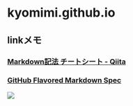 # kyomimi.github.io
## linkメモ
### [Markdown記法 チートシート - Qiita](https://qiita.com/Qiita/items/c686397e4a0f4f11683d "Markdown記法 チートシート - Qiita")
### [GitHub Flavored Markdown Spec](https://github.github.com/gfm/ "GitHub Flavored Markdown Spec")

![](/assets/images/26500.jpg)
